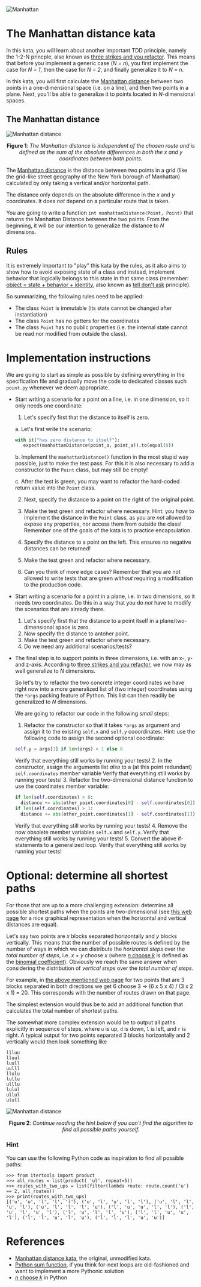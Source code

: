 ![Manhattan](./assets/manhattan.png)

# The Manhattan distance kata

In this kata, you will learn about another important TDD principle, namely the 1-2-N princple, also known as [three strikes and you refactor](http://wiki.c2.com/?ThreeStrikesAndYouRefactor). This means that before you implement a generic case (_N = n_), you first implement the case for _N = 1_, then the case for _N = 2_, and finally generalize it to _N = n_.

In this kata, you will first calculate the [Manhattan distance](http://en.wikipedia.org/wiki/Manhattan_distance) between two points in a one-dimensional space (i.e. on a line), and then two points in a plane. Next, you'll be able to generalize it to points located in _N_-dimensional spaces.

## The Manhattan distance 

![Manhattan distance](./assets/Manhattan_distance.png)
<p align="center" ><b>Figure 1</b>: <i>The Manhattan distance is independent of the chosen route and is defined as the sum of the absolute differences in both the x and y coordinates between both points.</i></p>

The [Manhattan distance](http://en.wikipedia.org/wiki/Manhattan_distance) is the distance between two points in a grid (like the grid-like street geography of the New York borough of Manhattan) calculated by only taking a vertical and/or horizontal path.

The distance only depends on the absolute difference in the _x_ and _y_ coordinates. It does _not_ depend on a particular route that is taken.

You are going to write a function `int manhattanDistance(Point, Point)` that returns the Manhattan Distance between the two points. From the beginning, it will be our intention to generalize the distance to _N_ dimensions.

## Rules

It is extremely important to "play" this kata by the rules, as it also aims to show how to avoid exposing state of a class and instead, implement behavior that logically belongs to this state in that same class (remember: [object = state + behavior + identity](https://newbedev.com/trouble-understanding-object-state-behavior-and-identity), also known as [tell don't ask](https://martinfowler.com/bliki/TellDontAsk.html) principle).

So summarizing, the following rules need to be applied:
- The class `Point` is immutable (its state cannot be changed after instantiation)
- The class `Point` has no getters for the coordinates
- The class `Point` has no public properties (i.e. the internal state cannot be read nor modified from outside the class).


# Implementation instructions

We are going to start as simple as possible by defining everything in the specification file and gradually move the code to dedicated classes such `point.py` whenever we deem appropriate.

- Start writing a scenario for a point on a line, i.e. in one dimension, so it only needs one coordinate: 
   1. Let's specify first that the distance to itself is zero.

     a. Let's first write the scenario:
   ```python
   with it("has zero distance to itself"):
      expect(manhattanDistance(point_a, point_a)).to(equal(0))
   ```
     b. Implement the `manhattanDistance()` function in the most stupid way possible, just to make the test pass. For this it is also necessary to add a constructor to the `Point` class, but may still be empty!
     
     c. After the test is green, you may want to refactor the hard-coded return value into the `Point` class.
   
   2. Next, specify the distance to a point on the right of the original point.
   
   3. Make the test green and refactor where necessary. Hint: you _have_ to implement the distance in the `Point` class, as you are _not_ allowed to expose any properties, nor access them from outside the class! Remember one of the goals of the kata is to practice encapsulation.

   4. Specify the distance to a point on the left. This ensures no negative distances can be returned!
   
   5. Make the test green and refactor where necessary.
   
   6. Can you think of more edge cases? Remember that you are not allowed to write tests that are green _without_ requiring a modification to the production code.


 - Start writing a scenario for a point in a plane, i.e. in two dimensions, so it needs two coordinates. Do this in a way that you do _not_ have to modify the scenarios that are already there.
   1. Let's specify first that the distance to a point itself in a plane/two-dimensional space is zero.
   2. Now specify the distance to antoher point.
   3. Make the test green and refactor where necessary.
   4. Do we need any additional scenarios/tests?
   
- The final step is to support points in three dimensions, i.e. 
  with an x-, y- and z-axis. According to [three strikes and you
  refactor](http://wiki.c2.com/?ThreeStrikesAndYouRefactor), we 
  now may as well generalize to _N_ dimensions.

  So let's try to refactor the two concrete integer coordinates we have right now into a more generalized list of (two integer) coordinates using the `*args` packing feature of Python. This list can then readily be generalized to _N_ dimensions.
  
  We are going to refactor our code in the following _small_ steps:
  
  1. Refactor the constructor so that it takes `*args` as argument and assign it to the existing `self.x` and `self.y` cooordinates. 
  Hint: use the following code to assign the second optional coordinate:
    ```python
    self.y = args[1] if len(args) > 1 else 0
    ```
  Verify that everything still works by running your tests!
  2. In the constructor, assign the arguments list _also_ to a (at this point redundant) `self.coordinates` member variable
  Verify that everything still works by running your tests!
  3. Refactor the two-dimensional distance function to use the coordinates member variable:
    ```python
    if len(self.coordinates) > 0:
      distance += abs(other_point.coordinates[0] - self.coordinates[0])
    if len(self.coordinates) > 1:
      distance += abs(other_point.coordinates[1] - self.coordinates[1])
    ```
  Verify that everything still works by running your tests!
  4. Remove the now obsolete member variables `self.x` and `self.y`.
  Verify that everything still works by running your tests!
  5. Convert the above if-statements to a generalized loop.
  Verify that everything still works by running your tests!

# Optional: determine all shortest paths

For those that are up to a more challenging extension: determine all possible shortest paths when the points are two-dimensional (see [this web page](https://www.robertdickau.com/manhattan.html) for a nice graphical representation when the horizontal and vertical distances are equal).   

Let's say two points are _x_ blocks separated horizontally and _y_ blocks vertically. This means that the number of possible routes is defined by the number of ways in which we can distribute the _horizontal steps_ over the _total number of steps_, i.e. _x + y_ choose _x_ (where [_n_ choose _k_](https://programming-idioms.org/idiom/67/binomial-coefficient-n-choose-k/1426/python) is defined as the [binomial coefficient](https://en.wikipedia.org/wiki/Binomial_coefficient)). Obviously we reach the same answer when considering the distribution of _vertical steps_ over the _total number of steps_. 

For example, in [the above mentioned web page](https://www.robertdickau.com/manhattan.html) for two points that are 3 blocks separated in both directions we get 6 choose 3 &rarr; (6 x 5 x 4) / (3 x 2 x 1) = 20. This corresponds with the number of routes drawn on that page. 

The simplest extension would thus be to add an additional function that calculates the total number of shortest paths.

The somewhat more complex extension would be to output all paths explicitly in sequence of steps, where `u` is up, `d` is down, `l` is left, and `r` is right. A typical output for two points separated 3 blocks horizontally and 2 vertically would then look something like

```
llluu
lluul
luull 
uulll
llulu
lullu 
ulllu
lulul 
ullul
ulull  
```

![Manhattan distance](./assets/spoiler.png)
<p align="center" ><b>Figure 2</b>: <i>Continue reading the hint below if you can't find the algorithm to find all possible paths yourself.</i></p>

### Hint

You can use the following Python code as inspiration to find all possible paths:
```
>>> from itertools import product
>>> all_routes = list(product( 'ul', repeat=5))
>>> routes_with_two_ups = list(filter(lambda route: route.count('u') == 2, all_routes))
>>> print(routes_with_two_ups)
[('u', 'u', 'l', 'l', 'l'), ('u', 'l', 'u', 'l', 'l'), ('u', 'l', 'l', 'u', 'l'), ('u', 'l', 'l', 'l', 'u'), ('l', 'u', 'u', 'l', 'l'), ('l', 'u', 'l', 'u', 'l'), ('l', 'u', 'l', 'l', 'u'), ('l', 'l', 'u', 'u', 'l'), ('l', 'l', 'u', 'l', 'u'), ('l', 'l', 'l', 'u', 'u')]
```


# References

- [Manhattan distance kata](https://kata-log.rocks/manhattan-distance-kata), the original, unmodified kata.
- [Python sum function](https://realpython.com/python-sum-function/), if you think for-next loops are old-fashioned and want to implement a more Pythonic solution
- [_n_ choose _k_](https://programming-idioms.org/idiom/67/binomial-coefficient-n-choose-k/1426/python) in Python